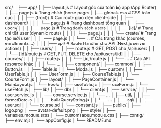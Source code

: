 src/
│
├── app/
│ ├── layout.js # Layout gốc của toàn bộ app (App Router)
│ ├── page.js # Trang chính (home page)
│ ├── globals.css # CSS toàn cục
│ │
│ ├── (front)/ # Các route giao diện client-side
│ │ ├── dashboard/
│ │ │ └── page.js # Trang dashboard tổng quan
│ │ ├── users/
│ │ │ ├── page.js # Trang danh sách users
│ │ │ ├── [id]/ # Trang chi tiết user (dynamic route)
│ │ │ │ └── page.js
│ │ │ └── create/ # Trang tạo mới user
│ │ │ └── page.js
│ │ └── ... # Các trang khác (courses, enrollments,...)
│ │
│ ├── api/ # Route Handler cho API (Next.js server actions)
│ │ ├── users/
│ │ │ ├── route.js # GET, POST cho /api/users
│ │ │ └── [id]/route.js # GET, PUT, DELETE cho /api/users/[id]
│ │ ├── courses/
│ │ │ ├── route.js
│ │ │ └── [id]/route.js
│ │ └── ... # Các API resource khác
│ │
│ └── ...
│
├── component/
│ ├── common/
│ │ ├── Button.js
│ │ ├── Table.js
│ │ └── Modal.js
│ ├── custom/
│ │ ├── UserTable.js
│ │ ├── UserForm.js
│ │ ├── CourseTable.js
│ │ └── CourseForm.js
│ ├── layout/
│ │ ├── PageContainer.js
│ │ └── MainLayout.js
│ └── hook/
│ ├── useTable.js
│ ├── useForm.js
│ └── useFetch.js
│
├── lib/
│ ├── db/
│ │ └── client.js
│ ├── service/
│ │ ├── user.service.js
│ │ ├── course.service.js
│ │ └── ...
│ ├── util/
│ │ ├── formatDate.js
│ │ ├── buildQueryString.js
│ │ └── ...
│ ├── sql/
│ │ ├── user.sql
│ │ └── course.sql
│ └── constant.js
│
├── public/
│ ├── logo.png
│ └── avatar-default.png
│
├── style/
│ ├── variables.module.scss
│ └── customTable.module.css
│
├── config/
│ ├── env.mjs
│ └── appConfig.js
│
└── README.md
